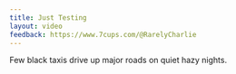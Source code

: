 ```yaml
---
title: Just Testing
layout: video
feedback: https://www.7cups.com/@RarelyCharlie
---
```

<script>video = [host: 'Y', id: 'h2VVCAP6WOc']</script>

Few black taxis drive up major roads on quiet hazy nights.
